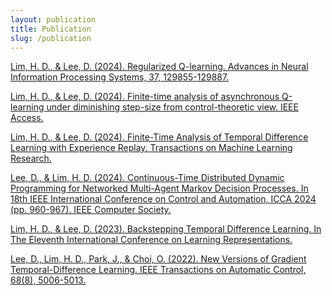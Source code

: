 ```yaml
---
layout: publication
title: Publication
slug: /publication
---
```



<p>
<a href="https://openreview.net/forum?id=4sueqIwb4o"> <u>Lim, H. D.</u>, & Lee, D. (2024). Regularized Q-learning. Advances in Neural Information Processing Systems, 37, 129855-129887.</a>
</p>


<p>
<a href="https://ieeexplore.ieee.org/abstract/document/10711190"><u>Lim, H. D.</u>, & Lee, D. (2024). Finite-time analysis of asynchronous Q-learning under diminishing step-size from control-theoretic view. IEEE Access.</a>
</p>

<p>
<a href="https://openreview.net/forum?id=A5ulGfDBON"><u>Lim, H. D.</u>, & Lee, D. (2024). Finite-Time Analysis of Temporal Difference Learning with Experience Replay. Transactions on Machine Learning Research.</a>
</p>

<p>
 <a href="https://ieeexplore.ieee.org/abstract/document/10591854"> Lee, D., & <u>Lim, H. D.</u> (2024). Continuous-Time Distributed Dynamic Programming for Networked Multi-Agent Markov Decision Processes. In 18th IEEE International Conference on Control and Automation, ICCA 2024 (pp. 960-967). IEEE Computer Society.</a>
</p>


<p>
<a href="https://openreview.net/forum?id=YPChvOgRXRA"><u>Lim, H. D.</u>, & Lee, D. (2023). Backstepping Temporal Difference Learning. In The Eleventh International Conference on Learning Representations.</a>
</p>


<p>
<a href="https://ieeexplore.ieee.org/abstract/document/9916098">Lee, D., <u>Lim, H. D.,</u> Park, J., & Choi, O. (2022). New Versions of Gradient Temporal-Difference Learning. IEEE Transactions on Automatic Control, 68(8), 5006-5013.</a>
</p>


